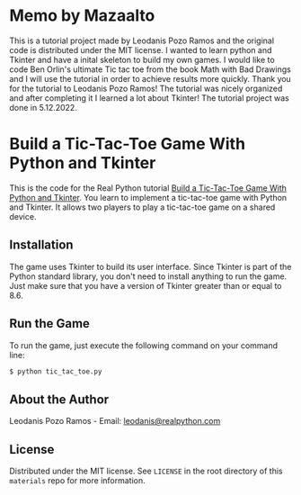 # Memo by Mazaalto

This is a tutorial project made by Leodanis Pozo Ramos and the original code is distributed under the MIT license.
I wanted to learn python and Tkinter and have a inital skeleton to build my own games. I would like to code Ben Orlin's
ultimate Tic tac toe from the book Math with Bad Drawings and I will use the tutorial in order to achieve results more quickly.
Thank you for the tutorial to Leodanis Pozo Ramos! The tutorial was nicely organized and after completing it I learned a lot about Tkinter!
The tutorial project was done in 5.12.2022.

# Build a Tic-Tac-Toe Game With Python and Tkinter

This is the code for the Real Python tutorial [Build a Tic-Tac-Toe Game With Python and Tkinter](https://realpython.com/tic-tac-toe-python/). You learn to implement a tic-tac-toe game with Python and Tkinter. It allows two players to play a tic-tac-toe game on a shared device.

## Installation

The game uses Tkinter to build its user interface. Since Tkinter is part of the Python standard library, you don't need to install anything to run the game. Just make sure that you have a version of Tkinter greater than or equal to 8.6.

## Run the Game

To run the game, just execute the following command on your command line:

```sh
$ python tic_tac_toe.py
```

## About the Author

Leodanis Pozo Ramos - Email: leodanis@realpython.com

## License

Distributed under the MIT license. See `LICENSE` in the root directory of this `materials` repo for more information.
